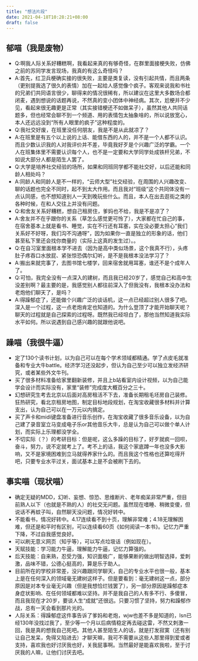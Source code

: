 ```yaml
---
title: "想法片段"
date: 2021-04-18T10:28:21+08:00
draft: false
---
```

## 郁喵（我是废物）
- Q:啊我人际关系好糟糕啊，我看起来真的有够奇怪，在群里面接梗失败，仿佛之前的苏同学发言现场，我真的有这么奇怪吗？
- A:首先，红卫兵梗确实接的很失败，主要是类复读，没有引起共情，而且两条（更别提我选了很久的表情）加在一起给人感觉像个疯子。客观来说我和书社的兄弟们共同语言很少，聊得来的情况很稀有，所以建议在这里大多数场合都闭麦，遇到想说的话题再说，不然真的变小团体中神经病。其次，尬梗并不少见，看起来很无趣更是正常（其实接错梗还不如做呆子），虽然其他人共同话题多，但也经常会聊不到一个频道、用的表情包太抽象啥的，所以说放宽心，本人还远远没到“所有人眼里的疯子”这种程度的。
- Q:我社交好废，在班里没任何朋友，我是不是从此就凉了？
- A:在班里是有五个以上说的上话、能借东西的人的，并不是一个人都不认识。而且少数认识我的人对我评价并不差，毕竟我好歹是个兴趣广泛的学霸。一个人在班集体里不需要认识每个人，也不是一定要和大学同学处成铁杆兄弟，不如说大部分人都是陌生人罢了。
- Q:大学是培养社交经验的场所，如果和同班同学都不能社交好，以后还能和同龄人相处吗？
- A:同龄人和同龄人是不一样的，“云师大型”社交经验，在周围的人兴趣改变、聊的话题也完全不同时，起不到太大作用。而且我对“班级”这个共同体没有一点认同感，也不想知道别人一天到晚玩些什么。而且，本人在出去逛街之类的各种时候，在和人交往上并没有问题。
- Q:和舍友关系好糟糕，想自己租房住，爹妈也不给，我是不是凉了？
- A:舍友并不在乎跟你的关系（草怎么感觉更可怜了），大家都在忙自己的事，在宿舍基本上就是看书、睡觉，实在不行还有耳塞，实在没必要太担心“我们关系好不好呀，我们沟不沟通呀”，因为如果你一直是独立的形象的话，他们甚至私下里还会找你商量的（实际上这真的发生过）。。
- Q:在自习室里面根本学不进去（因为是高中类似场景，这个我真不行），头疼肚子疼吞口水放屁、紧张惊恐偶尔幻听，是不是我根本没法学习了？
- A:搬出来就完事了，去图书馆七楼学，回来宿舍就用耳塞，谁还不是个成年人了。
- Q:可怕，我完全没有一点深入的建树，而且我已经20岁了，感觉自己和高中生没差别啊？最主要的是，我感觉别人都往前深入了但我没有，我根本没办法和老炮他们聊天了，是吗？
- A:得躁郁症了，还能做个兴趣广泛的谈话机，这一点已经超过别人很多了吧。深入是一个过程，这一点老炮肯定也知道的。为什么登顶了才能开始聊天呢？聊天的过程就是自己探索的过程呀。既然我已经坦白了，那他当然知道我实际水平如何。所以说遇到自己感兴趣的就跟他说吧。

## 躁喵（我很牛逼）
- 定了130个读书计划，以为自己可以在每个学术领域都精通。学了点皮毛就准备和专业大牛battle。经济学习还没起步，但认为自己至少可以独立发经济研究，或者某些外文牛刊。
- 买了很多材料准备给家里翻新装修，并且上b站看室内设计视频，以为自己能学会设计而实际没有，家里“装修”完成度大概百分之三十。
- 幻想研究生考去北京以后面对高房租活不下去，准备长期租毛坯房自己装修。狂热研究，看北京租房地图，制定目标地段规划，在淘宝收藏很多材料并计算支出，认为自己可以在一万元以内搞定。
- 买了声卡和midi键盘准备进行音乐创作，在淘宝收藏了很多音乐设备，以为自己建了录音室立马变成电子乐or其他音乐大牛，总是认为自己可以做个单人计划，而实际上乐理都没学全。
- 不切实际（？）的考研目标：但是呢，这么多躁的目标了，好歹就疯一回呗，奋斗，努力，说不定就考上了。考不上的话，我这个家底蹲一年也没多大影响，又不是家境困难到立马就得养家什么的。而且我这个性格也还算吃得开吧，只要专业水平过关，面试基本上是不会被刷下去的。
## 事实喵（现状喵）
- 确定无疑的MDD，幻听、妄想、惊恐、思维断片、老年痴呆非常严重，但目前熟人以下（也就是不熟的人）的社交无问题。虽然现在嗜睡、稍微变傻，但说话不再蚊子叫，自然聊天没问题，情况好转中。
- 不能看书，情况好转中。4.17连续看不到十页，理解非常难；4.18无理解困难，但还是和平时有区别，可以连续看60页《如何阅读一本书》。记忆力严重下降，不过自我感觉良好。
- 可以刷无意义网页（知乎等），可以写点垃圾话（例如现在）。
- 天赋技能：学习能力牛逼，理解能力牛逼，记忆力算强的。
- 后天技能：自来熟，忍受力强，知识面极广，能够果断的做出明智选择，爱刺激，品味不错，公德心挺高的，算是乐于助人。
- 目前所在的学校非常差，没兴趣跟同学聊天，自己的专业水平也很一般，基本上是在任何深入的领域毫无建树这样子。但是要看到：毫无建树这一点，部分原因是对本专业毫无兴趣（但是我想恰烂钱罢了），另一部分原因是躁郁症本身症状影响、在任何领域都难以坚持。并不是我自己的人有多不行、多傻冒，而且我现在才20岁，要谈人生“成就”还很远。只要习惯了坚持，努力和躁郁作战，总有一天会看到那片光的。
- 人际关系：得躁郁症这件事告诉了爹妈和老炮，wjw也差不多是知道的，lsn已经130年没找过我了，至少等一个月以后病情稳定再去碰这雷，不然又刺激一回，我是真的想我自己死吧。其他人甚至陌生人的话，就是打发寂寞（还有别让自己发呆，免得又陷进去）才聊天嘛，我可不需要从这些人那里得到爱或者支持，喜欢我也好讨厌我也好，关我屁事啊。当然最好是能喜欢我啦，至于讨厌我的人嘛，让他们讨厌去吧。